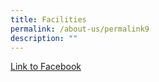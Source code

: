 ```yaml
---
title: Facilities
permalink: /about-us/permalink9
description: ""
---
```

[Link to Facebook](https://www.facebook.com/media/set/?set=a.1728858983817805&type=1&l=0237c3a584)